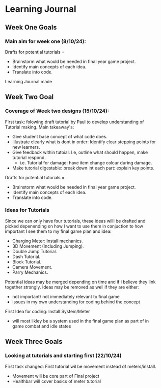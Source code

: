 # Learning Journal
## Week One Goals
### Main aim for week one (8/10/24):
Drafts for potential tutorials = 
  - Brainstorm what would be needed in final year game project.
  - Identify main concepts of each idea.
  - Translate into code.

Learning Journal made

## Week Two Goal
### Coverage of Week two designs (15/10/24):

First task: folowing draft tutorial by Paul to develop understanding of Tutorial making.
Main takeaway's:
  - Give student base concept of what code does.
  - Illustrate clearly what is dont in order: Identify clear stepping points for new learners.
  - Give feedback within tutoial: I.e, outline what should happen, make tutorial respond.
      - i.e. Tutorial for damage: have item change colour during damage.
  - Make tutorial digestable: break down int each part: explain key points.

Drafts for potential tutorials = 
  - Brainstorm what would be needed in final year game project.
  - Identify main concepts of each idea.
  - Translate into code.

### Ideas for Tutorials
Since we can only have four tutorials, these ideas willl be drafted and picked depenending on how I want to use them
in conjuction to how important I see them to my final game plan and idea:

  - Charging Meter: Install mechanics.
  - 3D Movement (Including Jumping).
  - Double Jump Tutorial.
  - Dash Tutorial.
  - Block Tutorial.
  - Camera Movement.
  - Parry Mechanics.

Potential ideas may be merged depending on time and if i believe they link together strongly.
Ideas may be removed as well if they are either:
  - not important/ not immediately relevant to final game
  - issues in my own understanding for coding behind the concept

First Idea for coding: Install System/Meter
  - will most likley be a system used in the final game plan as part of in game combat and idle states

## Week Three Goals
### Looking at tutorials and starting first (22/10/24)

First task changed:
First tutorial wil be movement instead of meters/install.
  - Movement will be core part of Final project
  - Healthbar will cover basics of meter tutorial


